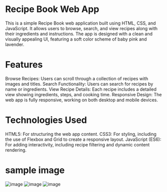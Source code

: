 # Recipe Book Web App
This is a simple Recipe Book web application built using HTML, CSS, and JavaScript.
It allows users to browse, search, and view recipes along with their ingredients and instructions.
The app is designed with a clean and visually appealing UI, 
featuring a soft color scheme of baby pink and lavender.

# Features
Browse Recipes: Users can scroll through a collection of recipes with images and titles.
Search Functionality: Users can search for recipes by name or ingredients.
View Recipe Details: Each recipe includes a detailed view showing ingredients, steps, and cooking time.
Responsive Design: The web app is fully responsive, working on both desktop and mobile devices.

# Technologies Used
HTML5: For structuring the web app content.
CSS3: For styling, including the use of Flexbox and Grid to create a responsive layout.
JavaScript (ES6): For adding interactivity, including recipe filtering and dynamic content rendering.

# sample image
![image](https://github.com/user-attachments/assets/c2da99da-5e5a-4ea2-9f6c-27646f202e5f)
![image](https://github.com/user-attachments/assets/29ad51cc-4e19-40a6-8273-bd56e8223922)
![image](https://github.com/user-attachments/assets/1e1c2aa4-2344-450c-bc8f-d86c7e76d1d9)









